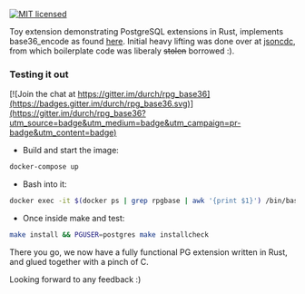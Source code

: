 [![MIT licensed](https://img.shields.io/badge/license-MIT-blue.svg)](https://github.com/durch/rpg_base36/blob/master/LICENCE.md)

Toy extension demonstrating PostgreSQL extensions in Rust, implements base36_encode as found [here](http://big-elephants.com/2015-10/writing-postgres-extensions-part-i).
Initial heavy lifting was done over at [jsoncdc](https://github.com/posix4e/jsoncdc), from which boilerplate code was liberaly ~~stolen~~ borrowed :).

### Testing it out

[![Join the chat at https://gitter.im/durch/rpg_base36](https://badges.gitter.im/durch/rpg_base36.svg)](https://gitter.im/durch/rpg_base36?utm_source=badge&utm_medium=badge&utm_campaign=pr-badge&utm_content=badge)

+ Build and start the image:

```bash
docker-compose up
```

+ Bash into it:

```bash
docker exec -it $(docker ps | grep rpgbase | awk '{print $1}') /bin/bash 
```

+ Once inside make and test:
```bash
make install && PGUSER=postgres make installcheck
```

There you go, we now have a fully functional PG extension written in Rust, and glued together with a pinch of C.

Looking forward to any feedback :)
